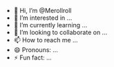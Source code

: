 - 👋 Hi, I’m @Merollroll
- 👀 I’m interested in ...
- 🌱 I’m currently learning ...
- 💞️ I’m looking to collaborate on ...
- 📫 How to reach me ...
- 😄 Pronouns: ...
- ⚡ Fun fact: ...

<!---
Merollroll/Merollroll is a ✨ special ✨ repository because its `README.md` (this file) appears on your GitHub profile.
You can click the Preview link to take a look at your changes.
--->
